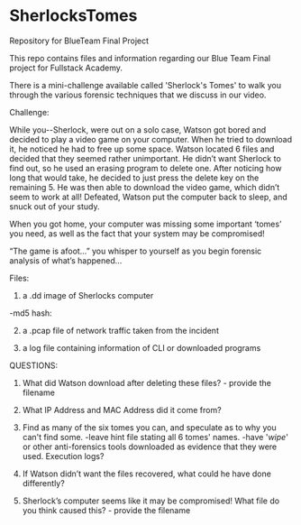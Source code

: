 # SherlocksTomes
Repository for BlueTeam Final Project


This repo contains files and information regarding our Blue Team Final project for Fullstack Academy.

There is a mini-challenge available called 'Sherlock's Tomes' to walk you through the various forensic techniques that we discuss in our video.


Challenge:

While you--Sherlock, were out on a solo case, Watson got bored and decided to play a video game on your computer. When he tried to download it, he noticed he had to free up some space. Watson located 6 files and decided that they seemed rather unimportant. He didn’t want Sherlock to find out, so he used an erasing program to delete one. After noticing how long that would take, he decided to just press the delete key on the remaining 5. He was then able to download the video game, which didn’t seem to work at all! Defeated, Watson put the computer back to sleep, and snuck out of your study.

When you got home, your computer was missing some important ‘tomes’ you need, as well as the fact that your system may be compromised!

“The game is afoot…” you whisper to yourself as you begin forensic analysis of what’s happened…

Files:
1. a .dd image of Sherlocks computer

  -md5 hash:

2. a .pcap file of network traffic taken from the incident

3. a log file containing information of CLI or downloaded programs


QUESTIONS:
1. What did Watson download after deleting these files? - provide the filename

2. What IP Address and MAC Address did it come from?

3. Find as many of the six tomes you can, and speculate as to why you can't find some.
	-leave hint file stating all 6 tomes' names.
	-have '_wipe_' or other anti-forensics tools downloaded as evidence that they were used. 	Execution logs?

4. If Watson didn’t want the files recovered, what could he have done differently?

5. Sherlock’s computer seems like it may be compromised! What file do you think caused this? - provide the filename

